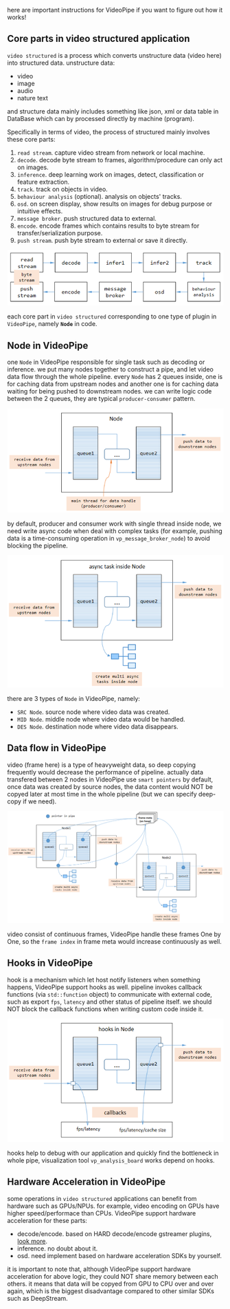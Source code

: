 
here are important instructions for VideoPipe if you want to figure out how it works!

## Core parts in video structured application ## 
`video structured` is a process which converts unstructure data (video here) into structured data. unstructure data:
- video
- image
- audio
- nature text

and structure data mainly includes something like json, xml or data table in DataBase which can by processed directly by machine (program).

Specifically in terms of video, the process of structured mainly involves these core parts:
1. `read stream`. capture video stream from network or local machine.
2. `decode`. decode byte stream to frames, algorithm/procedure can only act on images.
3. `inference`. deep learning work on images, detect, classification or feature extraction.
4. `track`. track on objects in video.
5. `behaviour analysis` (optional). analysis on objects' tracks.
6. `osd`. on screen display, show results on images for debug purpose or intuitive effects.
7. `message broker`. push structured data to external.
8. `encode`. encode frames which contains results to byte stream for transfer/serialization purpose.
9. `push stream`. push byte stream to external or save it directly.

<p align="center">
<img src="./p23.png">
</p>

each core part in `video structured` corresponding to one type of plugin in `VideoPipe`, namely **`Node`** in code.


## Node in VideoPipe ##
one `Node` in VideoPipe responsible for single task such as decoding or inference. we put many nodes together to construct a pipe, and let video data flow through the whole pipeline. every `Node` has 2 queues inside, one is for caching data from upstream nodes and another one is for caching data waiting for being pushed to downstream nodes. we can write logic code between the 2 queues, they are typical `producer-consumer` pattern.

<p align="center">
<img src="./p24.png">
</p>

by default, producer and consumer work with single thread inside node, we need write async code when deal with complex tasks (for example, pushing data is a time-consuming operation in `vp_message_broker_node`) to avoid blocking the pipeline.

<p align="center">
<img src="./p25.png">
</p>

there are 3 types of `Node` in VideoPipe, namely:
- `SRC Node`. source node where video data was created.
- `MID Node`. middle node where video data would be handled.
- `DES Node`. destination node where video data disappears.


## Data flow in VideoPipe ##
video (frame here) is a type of heavyweight data, so deep copying frequently would decrease the performance of pipeline. actually data transfered between 2 nodes in VideoPipe use `smart pointers` by default, once data was created by source nodes, the data content would NOT be copyed later at most time in the whole pipeline (but we can specify deep-copy if we need).

<p align="center">
<img src="./p26.png">
</p>

video consist of continuous frames, VideoPipe handle these frames One by One, so the `frame index` in frame meta would increase continuously as well.


## Hooks in VideoPipe ##
hook is a mechanism which let host notify listeners when something happens, VideoPipe support hooks as well. pipeline invokes callback functions (via `std::function` object) to communicate with external code, such as export `fps`, `latency` and other status of pipeline itself. we should NOT block the callback functions when writing custom code inside it.

<p align="center">
<img src="./p27.png">
</p>

hooks help to debug with our application and quickly find the bottleneck in whole pipe, visualization tool `vp_analysis_board` works depend on hooks.


## Hardware Acceleration in VideoPipe ##
some operations in `video structured` applications can benefit from hardware such as GPUs/NPUs. for example, video encoding on GPUs have higher speed/performace than CPUs. VideoPipe support hardware acceleration for these parts:

- decode/encode. based on HARD decode/encode gstreamer plugins, [look more](https://github.com/sherlockchou86/video_pipe_c/blob/master/doc/env.md#about-hardware-acceleration).
- inference. no doubt about it.
- osd. need implement based on hardware acceleration SDKs by yourself.

it is important to note that, although VideoPipe support hardware acceleration for above logic, they could NOT share memory between each others. it means that data will be copyed from GPU to CPU over and over again, which is the biggest disadvantage compared to other similar SDKs such as DeepStream.
